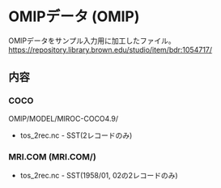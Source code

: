 OMIPデータ (OMIP)
========

OMIPデータをサンプル入力用に加工したファイル。
https://repository.library.brown.edu/studio/item/bdr:1054717/


内容
--------

### COCO

OMIP/MODEL/MIROC-COCO4.9/

  * tos_2rec.nc - SST(2レコードのみ)


### MRI.COM (MRI.COM/)

  * tos_2rec.nc - SST(1958/01, 02の2レコードのみ)


